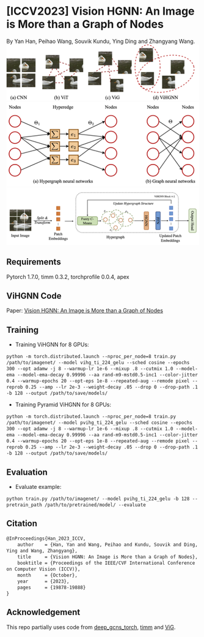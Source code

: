 # [ICCV2023] Vision HGNN: An Image is More than a Graph of Nodes
By Yan Han, Peihao Wang, Souvik Kundu, Ying Ding and Zhangyang Wang.
![image](assets/img/ViHGNN_teaser.png)
![image](assets/img/ViHGNN_HNN_Arch.png)
![image](assets/img/ViHGNN_Pipeline.png)

## Requirements
Pytorch 1.7.0,
timm 0.3.2,
torchprofile 0.0.4,
apex

## ViHGNN Code
Paper: [Vision HGNN: An Image is More than a Graph of Nodes](https://openaccess.thecvf.com/content/ICCV2023/papers/Han_Vision_HGNN_An_Image_is_More_than_a_Graph_of_ICCV_2023_paper.pdf)

## Training
- Training ViHGNN for 8 GPUs:
```
python -m torch.distributed.launch --nproc_per_node=8 train.py /path/to/imagenet/ --model vihg_ti_224_gelu --sched cosine --epochs 300 --opt adamw -j 8 --warmup-lr 1e-6 --mixup .8 --cutmix 1.0 --model-ema --model-ema-decay 0.99996 --aa rand-m9-mstd0.5-inc1 --color-jitter 0.4 --warmup-epochs 20 --opt-eps 1e-8 --repeated-aug --remode pixel --reprob 0.25 --amp --lr 2e-3 --weight-decay .05 --drop 0 --drop-path .1 -b 128 --output /path/to/save/models/
```
- Training Pyramid ViHGNN for 8 GPUs:
```
python -m torch.distributed.launch --nproc_per_node=8 train.py /path/to/imagenet/ --model pvihg_ti_224_gelu --sched cosine --epochs 300 --opt adamw -j 8 --warmup-lr 1e-6 --mixup .8 --cutmix 1.0 --model-ema --model-ema-decay 0.99996 --aa rand-m9-mstd0.5-inc1 --color-jitter 0.4 --warmup-epochs 20 --opt-eps 1e-8 --repeated-aug --remode pixel --reprob 0.25 --amp --lr 2e-3 --weight-decay .05 --drop 0 --drop-path .1 -b 128 --output /path/to/save/models/
```

## Evaluation
- Evaluate example:
```
python train.py /path/to/imagenet/ --model pvihg_ti_224_gelu -b 128 --pretrain_path /path/to/pretrained/model/ --evaluate
```

## Citation
```
@InProceedings{Han_2023_ICCV,
    author    = {Han, Yan and Wang, Peihao and Kundu, Souvik and Ding, Ying and Wang, Zhangyang},
    title     = {Vision HGNN: An Image is More than a Graph of Nodes},
    booktitle = {Proceedings of the IEEE/CVF International Conference on Computer Vision (ICCV)},
    month     = {October},
    year      = {2023},
    pages     = {19878-19888}
}
```
## Acknowledgement
This repo partially uses code from [deep_gcns_torch](https://github.com/lightaime/deep_gcns_torch), [timm](https://github.com/rwightman/pytorch-image-models) and [ViG](https://github.com/huawei-noah/Efficient-AI-Backbones/tree/master/vig_pytorch).